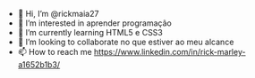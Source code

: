 - 👋 Hi, I’m @rickmaia27
- 👀 I’m interested in aprender programação
- 🌱 I’m currently learning HTML5 e CSS3
- 💞️ I’m looking to collaborate no que estiver ao meu alcance
- 📫 How to reach me  https://www.linkedin.com/in/rick-marley-a1652b1b3/

<!---
rickmaia27/rickmaia27 is a ✨ special ✨ repository because its `README.md` (this file) appears on your GitHub profile.
You can click the Preview link to take a look at your changes.
--->
